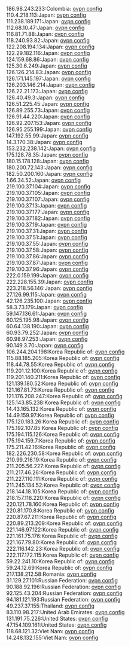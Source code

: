 186.98.243.233:Colombia: [ovpn config](vpn/186_98_243_233.ovpn)  
110.4.218.113:Japan: [ovpn config](vpn/110_4_218_113.ovpn)  
111.238.189.171:Japan: [ovpn config](vpn/111_238_189_171.ovpn)  
112.68.10.47:Japan: [ovpn config](vpn/112_68_10_47.ovpn)  
116.81.71.88:Japan: [ovpn config](vpn/116_81_71_88.ovpn)  
118.240.93.82:Japan: [ovpn config](vpn/118_240_93_82.ovpn)  
122.208.194.134:Japan: [ovpn config](vpn/122_208_194_134.ovpn)  
122.29.182.116:Japan: [ovpn config](vpn/122_29_182_116.ovpn)  
124.159.68.86:Japan: [ovpn config](vpn/124_159_68_86.ovpn)  
125.30.6.249:Japan: [ovpn config](vpn/125_30_6_249.ovpn)  
126.126.214.83:Japan: [ovpn config](vpn/126_126_214_83.ovpn)  
126.171.145.197:Japan: [ovpn config](vpn/126_171_145_197.ovpn)  
126.203.146.214:Japan: [ovpn config](vpn/126_203_146_214.ovpn)  
126.22.21.173:Japan: [ovpn config](vpn/126_22_21_173.ovpn)  
126.40.49.3:Japan: [ovpn config](vpn/126_40_49_3.ovpn)  
126.51.225.45:Japan: [ovpn config](vpn/126_51_225_45.ovpn)  
126.89.255.73:Japan: [ovpn config](vpn/126_89_255_73.ovpn)  
126.91.44.220:Japan: [ovpn config](vpn/126_91_44_220.ovpn)  
126.92.207.153:Japan: [ovpn config](vpn/126_92_207_153.ovpn)  
126.95.255.199:Japan: [ovpn config](vpn/126_95_255_199.ovpn)  
147.192.55.99:Japan: [ovpn config](vpn/147_192_55_99.ovpn)  
14.3.170.38:Japan: [ovpn config](vpn/14_3_170_38.ovpn)  
153.232.238.142:Japan: [ovpn config](vpn/153_232_238_142.ovpn)  
175.128.78.35:Japan: [ovpn config](vpn/175_128_78_35.ovpn)  
180.15.178.128:Japan: [ovpn config](vpn/180_15_178_128.ovpn)  
180.200.72.143:Japan: [ovpn config](vpn/180_200_72_143.ovpn)  
182.50.200.160:Japan: [ovpn config](vpn/182_50_200_160.ovpn)  
1.66.34.52:Japan: [ovpn config](vpn/1_66_34_52.ovpn)  
219.100.37.104:Japan: [ovpn config](vpn/219_100_37_104.ovpn)  
219.100.37.105:Japan: [ovpn config](vpn/219_100_37_105.ovpn)  
219.100.37.107:Japan: [ovpn config](vpn/219_100_37_107.ovpn)  
219.100.37.13:Japan: [ovpn config](vpn/219_100_37_13.ovpn)  
219.100.37.177:Japan: [ovpn config](vpn/219_100_37_177.ovpn)  
219.100.37.182:Japan: [ovpn config](vpn/219_100_37_182.ovpn)  
219.100.37.19:Japan: [ovpn config](vpn/219_100_37_19.ovpn)  
219.100.37.31:Japan: [ovpn config](vpn/219_100_37_31.ovpn)  
219.100.37.51:Japan: [ovpn config](vpn/219_100_37_51.ovpn)  
219.100.37.55:Japan: [ovpn config](vpn/219_100_37_55.ovpn)  
219.100.37.58:Japan: [ovpn config](vpn/219_100_37_58.ovpn)  
219.100.37.86:Japan: [ovpn config](vpn/219_100_37_86.ovpn)  
219.100.37.87:Japan: [ovpn config](vpn/219_100_37_87.ovpn)  
219.100.37.96:Japan: [ovpn config](vpn/219_100_37_96.ovpn)  
222.0.159.199:Japan: [ovpn config](vpn/222_0_159_199.ovpn)  
222.228.155.39:Japan: [ovpn config](vpn/222_228_155_39.ovpn)  
223.218.56.146:Japan: [ovpn config](vpn/223_218_56_146.ovpn)  
27.126.99.115:Japan: [ovpn config](vpn/27_126_99_115.ovpn)  
42.126.235.100:Japan: [ovpn config](vpn/42_126_235_100.ovpn)  
58.3.73.179:Japan: [ovpn config](vpn/58_3_73_179.ovpn)  
59.147.136.61:Japan: [ovpn config](vpn/59_147_136_61.ovpn)  
60.125.195.98:Japan: [ovpn config](vpn/60_125_195_98.ovpn)  
60.64.138.190:Japan: [ovpn config](vpn/60_64_138_190.ovpn)  
60.93.79.252:Japan: [ovpn config](vpn/60_93_79_252.ovpn)  
60.98.97.253:Japan: [ovpn config](vpn/60_98_97_253.ovpn)  
90.149.3.70:Japan: [ovpn config](vpn/90_149_3_70.ovpn)  
106.244.204.198:Korea Republic of: [ovpn config](vpn/106_244_204_198.ovpn)  
115.88.185.205:Korea Republic of: [ovpn config](vpn/115_88_185_205.ovpn)  
118.44.78.55:Korea Republic of: [ovpn config](vpn/118_44_78_55.ovpn)  
119.201.12.100:Korea Republic of: [ovpn config](vpn/119_201_12_100.ovpn)  
119.201.140.211:Korea Republic of: [ovpn config](vpn/119_201_140_211.ovpn)  
121.139.180.52:Korea Republic of: [ovpn config](vpn/121_139_180_52.ovpn)  
121.167.81.73:Korea Republic of: [ovpn config](vpn/121_167_81_73.ovpn)  
121.176.208.247:Korea Republic of: [ovpn config](vpn/121_176_208_247.ovpn)  
125.143.85.238:Korea Republic of: [ovpn config](vpn/125_143_85_238.ovpn)  
14.43.165.132:Korea Republic of: [ovpn config](vpn/14_43_165_132.ovpn)  
14.49.159.97:Korea Republic of: [ovpn config](vpn/14_49_159_97.ovpn)  
175.120.183.26:Korea Republic of: [ovpn config](vpn/175_120_183_26.ovpn)  
175.192.107.85:Korea Republic of: [ovpn config](vpn/175_192_107_85.ovpn)  
175.194.115.126:Korea Republic of: [ovpn config](vpn/175_194_115_126.ovpn)  
175.194.159.7:Korea Republic of: [ovpn config](vpn/175_194_159_7.ovpn)  
175.211.42.16:Korea Republic of: [ovpn config](vpn/175_211_42_16.ovpn)  
182.226.230.58:Korea Republic of: [ovpn config](vpn/182_226_230_58.ovpn)  
210.99.216.19:Korea Republic of: [ovpn config](vpn/210_99_216_19.ovpn)  
211.205.56.227:Korea Republic of: [ovpn config](vpn/211_205_56_227.ovpn)  
211.217.46.26:Korea Republic of: [ovpn config](vpn/211_217_46_26.ovpn)  
211.227.110.111:Korea Republic of: [ovpn config](vpn/211_227_110_111.ovpn)  
211.245.134.52:Korea Republic of: [ovpn config](vpn/211_245_134_52.ovpn)  
218.144.18.105:Korea Republic of: [ovpn config](vpn/218_144_18_105.ovpn)  
218.157.118.220:Korea Republic of: [ovpn config](vpn/218_157_118_220.ovpn)  
220.121.78.160:Korea Republic of: [ovpn config](vpn/220_121_78_160.ovpn)  
220.81.170.8:Korea Republic of: [ovpn config](vpn/220_81_170_8.ovpn)  
220.87.67.211:Korea Republic of: [ovpn config](vpn/220_87_67_211.ovpn)  
220.89.213.209:Korea Republic of: [ovpn config](vpn/220_89_213_209.ovpn)  
221.146.97.122:Korea Republic of: [ovpn config](vpn/221_146_97_122.ovpn)  
221.161.75.176:Korea Republic of: [ovpn config](vpn/221_161_75_176.ovpn)  
221.167.79.80:Korea Republic of: [ovpn config](vpn/221_167_79_80.ovpn)  
222.116.142.23:Korea Republic of: [ovpn config](vpn/222_116_142_23.ovpn)  
222.117.172.115:Korea Republic of: [ovpn config](vpn/222_117_172_115.ovpn)  
59.22.241.10:Korea Republic of: [ovpn config](vpn/59_22_241_10.ovpn)  
59.24.12.69:Korea Republic of: [ovpn config](vpn/59_24_12_69.ovpn)  
217.138.212.58:Romania: [ovpn config](vpn/217_138_212_58.ovpn)  
31.129.27.101:Russian Federation: [ovpn config](vpn/31_129_27_101.ovpn)  
90.188.92.196:Russian Federation: [ovpn config](vpn/90_188_92_196.ovpn)  
92.125.43.204:Russian Federation: [ovpn config](vpn/92_125_43_204.ovpn)  
94.181.121.193:Russian Federation: [ovpn config](vpn/94_181_121_193.ovpn)  
49.237.37.155:Thailand: [ovpn config](vpn/49_237_37_155.ovpn)  
83.110.98.217:United Arab Emirates: [ovpn config](vpn/83_110_98_217.ovpn)  
131.191.75.226:United States: [ovpn config](vpn/131_191_75_226.ovpn)  
47.154.109.161:United States: [ovpn config](vpn/47_154_109_161.ovpn)  
118.68.121.32:Viet Nam: [ovpn config](vpn/118_68_121_32.ovpn)  
14.248.132.155:Viet Nam: [ovpn config](vpn/14_248_132_155.ovpn)  
